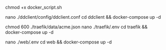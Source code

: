 chmod +x docker_script.sh

nano ./ddclient/config/ddclient.conf
cd ddclient && docker-compose up -d

chmod 600 ./traefik/data/acme.json
nano ./traefik/.env
cd traefik && docker-compose up -d

nano ./web/.env
cd web && docker-compose up -d
